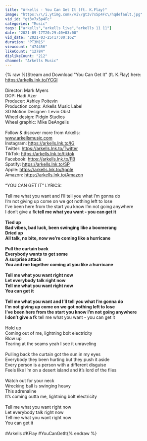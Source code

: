 ```yaml
---
title: "Arkells - You Can Get It (ft. K.Flay)"
image: "https:\/\/i.ytimg.com\/vi\/gt3v7x5p4Fc\/hqdefault.jpg"
vid_id: "gt3v7x5p4Fc"
categories: "Music"
tags: ["arkells","arkells live","arkells 11 11"]
date: "2021-09-17T20:29:40+03:00"
vid_date: "2021-03-25T17:00:16Z"
duration: "PT3M1S"
viewcount: "474456"
likeCount: "12784"
dislikeCount: "212"
channel: "Arkells Music"
---
```

{% raw %}Stream and Download &quot;You Can Get It&quot; (ft. K.Flay) here: <a rel="nofollow" target="blank" href="https://arkells.lnk.to/YCGI">https://arkells.lnk.to/YCGI</a><br /><br />Director: Mark Myers<br />DOP: Hadi Azer<br />Producer: Ashley Poitevin <br />Production comp: Arkells Music Label<br />3D Motion Designer: Levin Obst<br />Wheel design: Pidgin Studios<br />Wheel graphic: Mike DeAngelis<br /> <br />Follow &amp; discover more from Arkells:<br />www.arkellsmusic.com<br />Instagram: <a rel="nofollow" target="blank" href="https://arkells.lnk.to/IG​">https://arkells.lnk.to/IG​</a><br />Twitter: <a rel="nofollow" target="blank" href="https://arkells.lnk.to/Twitter​">https://arkells.lnk.to/Twitter​</a><br />TikTok: <a rel="nofollow" target="blank" href="https://arkells.lnk.to/tiktok">https://arkells.lnk.to/tiktok</a><br />Facebook: <a rel="nofollow" target="blank" href="https://arkells.lnk.to/FB​">https://arkells.lnk.to/FB​</a><br />Spotify: <a rel="nofollow" target="blank" href="https://arkells.lnk.to/SP​">https://arkells.lnk.to/SP​</a><br />Apple: <a rel="nofollow" target="blank" href="https://arkells.lnk.to/Apple​">https://arkells.lnk.to/Apple​</a><br />Amazon: <a rel="nofollow" target="blank" href="https://arkells.lnk.to/Amazon​">https://arkells.lnk.to/Amazon​</a><br /> <br />“YOU CAN GET IT” LYRICS:<br /> <br />Tell me what you want and I’ll tell you what I’m gonna do <br />I’m not giving up come on we got nothing left to lose<br />I’ve been here from the start you know I’m not going anywhere<br />I don’t give a f**k tell me what you want - you can get it<br /> <br />Tied up<br />Bad vibes, bad luck, been swinging like a boomerang <br />Dried up<br />All talk, no bite, now we’re coming like a hurricane <br /> <br />Pull the curtain back<br />Everybody wants to get some<br />A surprise attack<br />You and me together coming at you like a hurricane <br /> <br />Tell me what you want right now<br />Let everybody talk right now<br />Tell me what you want right now<br />You can get it<br /> <br />Tell me what you want and I’ll tell you what I’m gonna do <br />I’m not giving up come on we got nothing left to lose<br />I’ve been here from the start you know I’m not going anywhere<br />I don’t give a f**k tell me what you want - you can get it<br /> <br />Hold up<br />Coming out of me, lightning bolt electricity <br />Blow up<br />Tearing at the seams yeah I see it unraveling <br /> <br />Pulling back the curtain got the sun in my eyes<br />Everybody they been hurting but they push it aside<br />Every person is a person with a different disguise<br />Feels like I’m on a desert island and it’s lord of the flies  <br /> <br />Watch out for your neck<br />Wrecking ball is swinging heavy  <br />This adrenaline<br />It’s coming outta me, lightning bolt electricity  <br /> <br />Tell me what you want right now<br />Let everybody talk right now<br />Tell me what you want right now<br />You can get it<br /><br />#Arkells #KFlay #YouCanGetIt{% endraw %}
